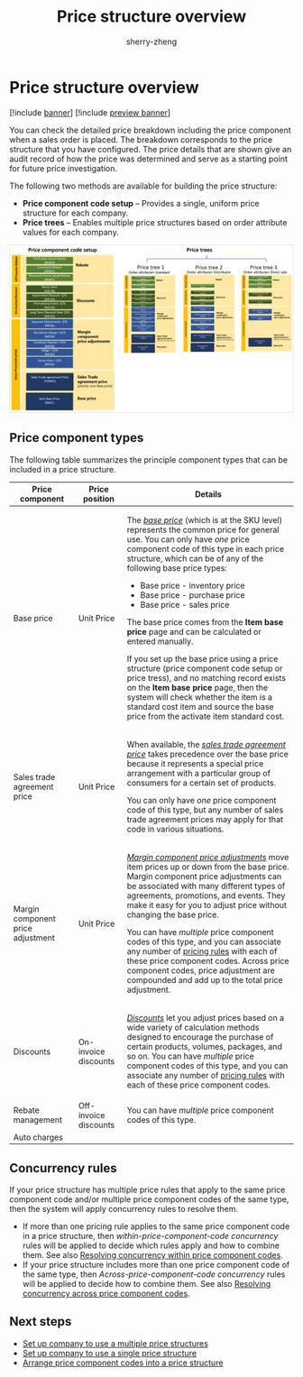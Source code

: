 ﻿---
title: Price structure overview
description: This article provides an overview of how price structures work in Pricing management
author: sherry-zheng
ms.author: chuzheng
ms.reviewer: kamaybac
ms.search.form: GUPPricingTree, GUPPriceComponentCodeSetup
ms.topic: overview
ms.date: 04/03/2023
audience: Application User
ms.search.region: Global
ms.custom: bap-template
---

# Price structure overview

[!include [banner](../includes/banner.md)]
[!include [preview banner](../includes/preview-banner.md)]

<!-- KFM: Preview until further notice -->

You can check the detailed price breakdown including the price component when a sales order is placed. The breakdown corresponds to the price structure that you have configured. The price details that are shown give an audit record of how the price was determined and serve as a starting point for future price investigation. <!-- KFM: This seems like an intro to a different topic. We should instead tell what price trees are and what they are for.  -->

The following two methods are available for building the price structure:

- **Price component code setup** – Provides a single, uniform price structure for each company.
- **Price trees** – Enables multiple price structures based on order attribute values for each company.

<!-- KFM: We should introduce the following image. What are we showing here?  -->

[<img src="media/price-trees-block-diagram.png" alt="Price tree and price component code setup elements." title="Price tree and price component code setup elements" width="720" />](media/price-trees-block-diagram.png#lightbox)

## Price component types

The following table summarizes the principle component types that can be included in a price structure.

| Price component | Price position | Details |
|---|---|---|
| Base price | Unit Price | <p>The *[base price](base-price-versions.md)* (which is at the SKU level) represents the common price for general use. You can only have *one* price component code of this type in each price structure, which can be of any of the following base price types:</p><ul><li>Base price - inventory price</li><li>Base price - purchase price</li><li>Base price - sales price</li></ul><p>The base price comes from the **Item base price** page and can be calculated or entered manually.</p><p>If you set up the base price using a price structure (price component code setup or price tress), and no matching record exists on the **Item base price** page, then the system will check whether the item is a standard cost item and source the base price from the activate item standard cost.</p> |
| Sales trade agreement price | Unit Price | <p>When available, the *[sales trade agreement price](sales-trade-agreement-prices.md)* takes precedence over the base price because it represents a special price arrangement with a particular group of consumers for a certain set of products.</p><p>You can only have *one* price component code of this type, but any number of sales trade agreement prices may apply for that code in various situations.</p> |
| Margin component price adjustment | Unit Price | <p>*[Margin component price adjustments](margin-price-adjustments.md)* move item prices up or down from the base price. Margin component price adjustments can be associated with many different types of agreements, promotions, and events. They make it easy for you to adjust price without changing the base price.</p><p>You can have *multiple* price component codes of this type, and you can associate any number of [pricing rules](margin-discount-pricing-rules.md) with each of these price component codes.  Across price component codes, price adjustment are compounded and add up to the total price adjustment. |
| Discounts | On-invoice discounts | <p>*[Discounts](discounts.md)* let you adjust prices based on a wide variety of calculation methods designed to encourage the purchase of certain products, volumes, packages, and so on. You can have *multiple* price component codes of this type, and you can associate any number of [pricing rules](margin-discount-pricing-rules.md) with each of these price component codes.</p> |
| Rebate management | Off-invoice discounts | <!-- KFM: Description needed. --> You can have *multiple* price component codes of this type. <!-- KFM: We need a topic about this. --> |
| Auto charges | <!-- KFM: Value needed --> | <!-- KFM: Description needed. --> |

## Concurrency rules

If your price structure has multiple price rules that apply to the same price component code and/or multiple price component codes of the same type, then the system will apply concurrency rules to resolve them.

- If more than one pricing rule applies to the same price component code in a price structure, then *within-price-component-code concurrency* rules will be applied to decide which rules apply and how to combine them. See also [Resolving concurrency within price component codes](concurrence-within-codes.md).
- If your price structure includes more than one price component code of the same type, then *Across-price-component-code concurrency* rules will be applied to decide how to combine them. See also [Resolving concurrency across price component codes](concurrence-cross-codes.md).

## Next steps

- [Set up company to use a multiple price structures](price-structure-multiple.md)
- [Set up company to use a single price structure](price-structure-single.md)
- [Arrange price component codes into a price structure](price-structure-details.md)
